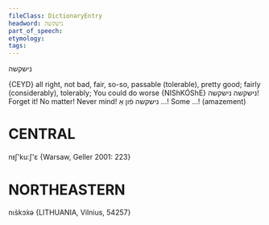 ```yaml
---
fileClass: DictionaryEntry
headword: נישקשה
part_of_speech: 
etymology: 
tags: 
---
```

נישקשה

{CEYD}
all right, not bad, fair, so-so, passable (tolerable), pretty good; fairly (considerably), tolerably; You could do worse {NIShKÓShE} נישקשה
	נישקשה!
Forget it! No matter! Never mind!
נישקשה פֿון אַ ...!
Some ...! (amazement)

CENTRAL
========

nᵻʃ'kuːʃ'ɛ {Warsaw, Geller 2001: 223}

NORTHEASTERN
==============

nɩs̀kɔx̀ə {LITHUANIA, Vilnius, 54257}